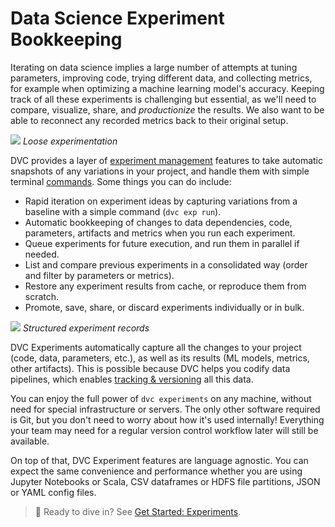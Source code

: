 # Data Science Experiment Bookkeeping

Iterating on data science implies a large number of attempts at tuning
parameters, improving code, trying different data, and collecting metrics, for
example when optimizing a machine learning model's accuracy. Keeping track of
all these <abbr>experiments</abbr> is challenging but essential, as we'll need
to compare, visualize, share, and _productionize_ the results. We also want to
be able to reconnect any recorded metrics back to their original setup.

![](/img/lose-experimentation.png) _Loose experimentation_

DVC provides a layer of
[experiment management](/doc/user-guide/experiment-management) features to take
automatic snapshots of any variations in your project, and handle them with
simple terminal [commands](/doc/command-reference/exp). Some things you can do
include:

- Rapid iteration on experiment ideas by capturing variations from a baseline
  with a simple command (`dvc exp run`).
- Automatic bookkeeping of changes to data dependencies, code,
  <abbr>parameters</abbr>, artifacts and <abbr>metrics</abbr> when you run each
  experiment.
- Queue experiments for future execution, and run them in parallel if needed.
- List and compare previous experiments in a consolidated way (order and filter
  by parameters or metrics).
- Restore any experiment results from <abbr>cache</abbr>, or reproduce them from
  scratch.
- Promote, save, share, or discard experiments individually or in bulk.

![](/img/labeled-samples.jpg) _Structured experiment records_

DVC Experiments automatically capture all the changes to your project (code,
data, parameters, etc.), as well as its results (ML models, metrics, other
artifacts). This is possible because DVC helps you codify data pipelines, which
enables [tracking & versioning](/doc/use-cases/versioning-data-and-model-files)
all this data.

You can enjoy the full power of `dvc experiments` on any machine, without need
for special infrastructure or servers. The only other software required is Git,
but you don't need to worry about how it's used internally! Everything your team
may need for a regular version control workflow later will still be available.

On top of that, DVC Experiment features are language agnostic. You can expect
the same convenience and performance whether you are using Jupyter Notebooks or
Scala, CSV dataframes or HDFS file partitions, JSON or YAML config files.

> 📖 Ready to dive in? See [Get Started: Experiments](/doc/start/experiments).
